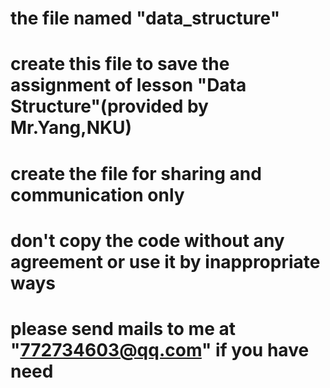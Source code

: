 # the file named "data_structure"
# create this file to save the assignment of lesson "Data Structure"(provided by Mr.Yang,NKU)
# create the file for sharing and communication only
# don't copy the code without any agreement or use it by inappropriate ways
# please send mails to me at "772734603@qq.com" if you have need

